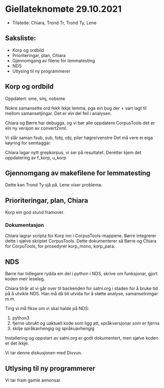 # Giellateknomøte 29.10.2021

* Tilstede: Chiara, Trond Tr, Trond Ty, Lene

## Saksliste:

- Korp og ordbild
- Prioriteringar, plan, Chiara
- Gjennomgang av filene for lemmatesting
- NDS
- Utlysing til ny programmerer


## Korp og ordbild
Oppdatert: sme, smj, nobsme

Nokre samansette ord fekk ikkje lemma, pga ein bug der  + vart lagt til mellom samansetjingar.
Det er ein del feil i analysen.

Chiara og Børre har debugga, og vi bør alle oppdatere CorpusTools det er ein ny versjon av convert2xml.

Vi slår saman fsub, sub, fobj, obj, piler høgre/venstre 
Det må vere ei eiga køyring for semtaggar.

Chiara lagar nytt grepkorpus, vi ser på resultatet. Deretter kjem det oppdatering av f_korp, u_korp

## Gjennomgang av makefilene for lemmatesting

Dette kan Trond Ty sjå på. Lene viser problema.

## Prioriteringar, plan, Chiara

Korp ein god stund framover.

### Dokumentasjon

Chiara lagrar scripta for Korp inn i CorpusTools-mappene. Børre integrerer dette i sjølve skriptet CorpusTools. Dette dokumenterer så Børre og Chiara for CorpuTools, for prosedyrer korp_mono, korp_para.
 
## NDS

Børre har tidlegare rydda ein del i python i NDS, skrive om funksjonar, gjort koden meir leseleg.

Chiara tilrår at vi går over til backenden for satni.org i staden for å bruke tid på å utvikle NDS. Han må då bli utvida for å støtte analyse, samansetningar m.m.

Ting vi må fikse om vi skal halde på NDS:

1. python3
2. fjerne ubrukt og uaktuell kode som ligg att, språkversjonar som er fjerna
3. skilje språkavhengig og språkuavhengig

Installering og oppstart av satni.org er godt dokumentert, men sjølve koden er det ikkje.

Vi tar denne diskusjonen med Divvun.

## Utlysing til ny programmerer

Vi tar fram gamle annonsar.


